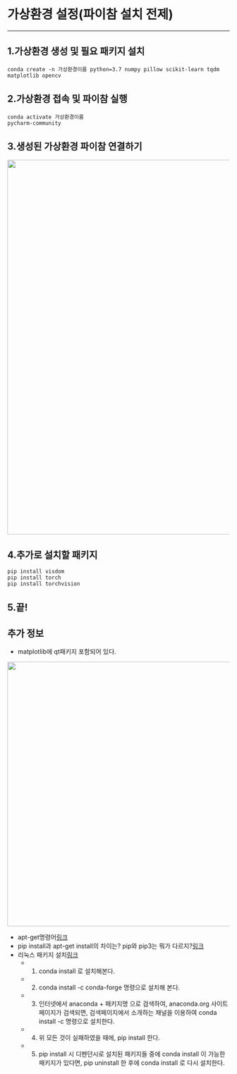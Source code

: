 
# 가상환경 설정(파이참 설치 전제)
---      
         

## 1.가상환경 생성 및 필요 패키지 설치
```
conda create -n 가상환경이름 python=3.7 numpy pillow scikit-learn tqdm matplotlib opencv
```
    
    
## 2.가상환경 접속 및 파이참 실행
```
conda activate 가상환경이름
pycharm-community
```
    
    
## 3.생성된 가상환경 파이참 연결하기     
<img src="https://i.imgur.com/NTN3Os1.gif" width="850px">
    
    

## 4.추가로 설치할 패키지
```
pip install visdom  
pip install torch   
pip install torchvision 
```
    
    

## 5.끝!
    
       




## 추가 정보

- matplotlib에 qt패키지 포함되어 있다.           
<img src="https://i.imgur.com/c2r4yOm.png" width="600px">


- apt-get명령어[링크](https://luckeex.tistory.com/290)       
- pip install과 apt-get install의 차이는? pip와 pip3는 뭐가 다르지?[링크](https://bskyvision.com/686)      
- 리눅스 패키지 설치[링크](https://daewonyoon.tistory.com/311)
    - 1. conda install 로 설치해본다.
    - 2. conda install -c conda-forge 명령으로 설치해 본다.
    - 3. 인터넷에서 anaconda + 패키지명 으로 검색하여, anaconda.org 사이트 페이지가 검색되면, 검색페이지에서 소개하는 채널을 이용하여 conda install -c <channal> 명령으로 설치한다.
    - 4. 위 모든 것이 실패하였을 때에, pip install 한다.
    - 5. pip install 시 디펜던시로 설치된 패키지들 중에 conda install 이 가능한 패키지가 있다면, pip uninstall 한 후에 conda install 로 다시 설치한다.
```


